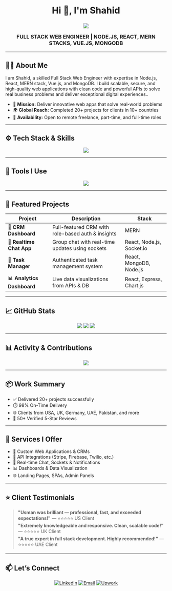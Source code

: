 
<!-- ✨ Animated Title -->
<h1 align="center">Hi 👋, I'm Shahid</h1>
<h3 align="center">
  <img src="https://readme-typing-svg.herokuapp.com?color=0dba4b&lines=Full+Stack+Developer+(MERN%2FMEAN);API+Integration+Expert;Clean+Code+Enthusiast;Remote+Team+Player;Problem+Solver" />
</h3>

<h3 align="center" style="margin-top: 0;">
  <strong>FULL STACK WEB ENGINEER | NODE.JS, REACT, MERN STACKS, VUE.JS, MONGODB</strong>
</h3>

---

## 👨‍💻 About Me

I am Shahid, a skilled Full Stack Web Engineer with expertise in Node.js, React, MERN stack, Vue.js, and MongoDB. I build scalable, secure, and high-quality web applications with clean code and powerful APIs to solve real business problems and deliver exceptional digital experiences..

- 🚀 **Mission:** Deliver innovative web apps that solve real-world problems  
- 🌍 **Global Reach:** Completed 20+ projects for clients in 10+ countries  
- 💼 **Availability:** Open to remote freelance, part-time, and full-time roles  

---

## ⚙️ Tech Stack & Skills

<p align="center">
  <img src="https://skillicons.dev/icons?i=html,css,js,ts,react,nextjs,angular,nodejs,express,mongodb,firebase,sql,bootstrap,tailwind,git,docker,aws,postman" />
</p>

---

## 🧰 Tools I Use

<p align="center">
  <img src="https://skillicons.dev/icons?i=vscode,github,gitlab,vercel,netlify" />
</p>

---

## 🚀 Featured Projects

| Project               | Description                                  | Stack                    |
|-----------------------|----------------------------------------------|--------------------------|
| 🚀 **CRM Dashboard**   | Full-featured CRM with role-based auth & insights | MERN                     |
| 💬 **Realtime Chat App** | Group chat with real-time updates using sockets | React, Node.js, Socket.io |
| 📅 **Task Manager**    | Authenticated task management system          | React, MongoDB, Node.js   |
| 📊 **Analytics Dashboard** | Live data visualizations from APIs & DB      | React, Express, Chart.js  |

---

## 📈 GitHub Stats

<p align="center">
  <img src="https://github-readme-stats.vercel.app/api?username=yourgithub&show_icons=true&theme=tokyonight" />
  <img src="https://github-readme-streak-stats.herokuapp.com/?user=yourgithub&theme=tokyonight" />
  <img src="https://github-readme-stats.vercel.app/api/top-langs/?username=yourgithub&layout=compact&theme=tokyonight&langs_count=8" />
</p>

---

## 📊 Activity & Contributions

<p align="center">
  <img src="https://github-readme-activity-graph.vercel.app/graph?username=yourgithub&theme=react-dark" />
</p>

---

## 📦 Work Summary

- ✅ Delivered 20+ projects successfully  
- ⏱️ 98% On-Time Delivery  
- 🌐 Clients from USA, UK, Germany, UAE, Pakistan, and more  
- 💬 50+ Verified 5-Star Reviews

---

## 💼 Services I Offer

- 🔧 Custom Web Applications & CRMs  
- 🔗 API Integrations (Stripe, Firebase, Twilio, etc.)  
- 💬 Real-time Chat, Sockets & Notifications  
- 📊 Dashboards & Data Visualization  
- 🌐 Landing Pages, SPAs, Admin Panels  

---

## ⭐ Client Testimonials

> **"Usman was brilliant — professional, fast, and exceeded expectations!"** — ⭐⭐⭐⭐⭐ US Client  
> **"Extremely knowledgeable and responsive. Clean, scalable code!"** — ⭐⭐⭐⭐⭐ UK Client  
> **"A true expert in full stack development. Highly recommended!"** — ⭐⭐⭐⭐⭐ UAE Client  

---

## 📫 Let’s Connect

<p align="center">
  <a href="https://linkedin.com/in/yourprofile" target="_blank"><img src="https://img.shields.io/badge/LinkedIn-blue?style=for-the-badge&logo=linkedin" alt="LinkedIn"/></a>
  <a href="mailto:youremail@gmail.com"><img src="https://img.shields.io/badge/Email-red?style=for-the-badge&logo=gmail" alt="Email"/></a>
  <a href="https://upwork.com/freelancers/~yourprofile" target="_blank"><img src="https://img.shields.io/badge/Upwork-success?style=for-the-badge&logo=upwork" alt="Upwork"/></a>
</p>
